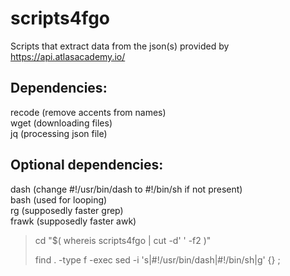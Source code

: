 # scripts4fgo
Scripts that extract data from the json(s) provided by https://api.atlasacademy.io/
## Dependencies:
recode (remove accents from names)
<br/>
wget (downloading files)
<br/>
jq (processing json file)
## Optional dependencies:
dash (change #!/usr/bin/dash to #!/bin/sh if not present)
<br/>
bash (used for looping)
<br/>
rg (supposedly faster grep)
<br/>
frawk (supposedly faster awk)

> cd "$( whereis scripts4fgo | cut -d' ' -f2 )"
>
> find . -type f -exec sed -i 's|#!/usr/bin/dash|#!/bin/sh|g' {} ;
